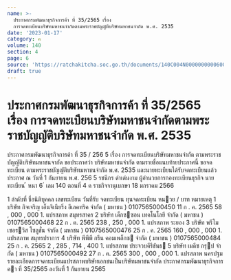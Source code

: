 ```yaml
---
name: >-
  ประกาศกรมพัฒนาธุรกิจการค้า ที่ 35/2565 เรื่อง
  การจดทะเบียนบริษัทมหาชนจำกัดตามพระราชบัญญัติบริษัทมหาชนจำกัด พ.ศ. 2535
date: '2023-01-17'
category: ค
volume: 140
section: 4
page: 6
source: 'https://ratchakitcha.soc.go.th/documents/140C004N0000000000600.pdf'
draft: true
---
```


# ประกาศกรมพัฒนาธุรกิจการค้า ที่ 35/2565 เรื่อง การจดทะเบียนบริษัทมหาชนจำกัดตามพระราชบัญญัติบริษัทมหาชนจำกัด พ.ศ. 2535

ประกาศกรมพัฒนาธุรกิจการค้า ที่ 35 / 256 5 เรื่อง การจดทะเบียนบริษัทมหาชนจำกัด ตามพระราชบัญญัติบริษัทมหาชนจากัด ขอประกาศว่า บริษัทมหาชนจำกัด ตามรายชื่อแนบท้ายประกาศนี้ ขอจดทะเบียน ตามพระราชบัญญัติบริษัทมหาชนจำกัด พ.ศ. 2535 และนายทะเบียนได้รับจดทะเบียนแล้ว ประกาศ ณ วันที่ 1 กันยายน พ.ศ. 256 5 รชนีกร ดำเด่นงาม ผู้อำนวยการกองทะเบียนธุรกิจ นายทะเบียน ้ หนา 6 ่ เลม 140 ตอนที่ 4 ค ราชกิจจานุเบกษา 18 มกราคม 2566

1 ลําดับที่ ชื่อนิติบุคคล เลขทะเบียน วันที่รับ จดทะเบียน ทุนจดทะเบียน หนวย / บาท หมายเหตุ 1 บริษัท กิจเจริญ เอ็นจิเนียริ่ง อีเลคทริค จํากัด ( มหาชน ) 0107565000450 11 ก . ค. 2565 58 , 000 , 000 1. แปรสภาพ สมุทรสาคร 2 บริษัท เด็กซซอน เทคโนโลยี จํากัด ( มหาชน ) 0107565000468 22 ก . ค. 2565 238 , 250 , 000 1. แปรสภาพ ระยอง 3 บริษัท พรีโม เซอรวิส โซลูชั่น จํากัด ( มหาชน ) 0107565000476 25 ก . ค. 2565 160 , 000 , 000 1. แปรสภาพ สมุทรปราการ 4 บริษัท พีพีพี กรีน คอมเพล็กซ จํากัด ( มหาชน ) 0107565000484 25 ก . ค. 2565 2 , 285 , 714 , 400 1. แปรสภาพ ประจวบคีรีขันธ 5 บริษัท เมดีซ กรุป จํากัด ( มหาชน ) 0107565000492 27 ก . ค. 2565 300 , 000 , 000 1. แปรสภาพ นครปฐม รายละเอียดการจดทะเบียนแปรสภาพบริษัทเอกชนเป็นบริษัทมหาชนจํากัด ประกาศกรมพัฒนาธุรกิจการคา ที่ 35/2565 ลงวันที่ 1 กันยายน 2565
